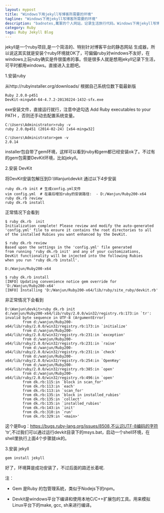 ```yaml
---
layout: mypost
title: "Windows下用jekyll写博客所需要的环境"
tagline: "Windows下用jekyll写博客所需要的环境"
description: "badnotes,萬軍的个人网站，记录生活旅行代码。Windows下用jekyll写博客所需要的环境。"
category: Ruby
tags: Ruby Jekyll Blog
---
```




jekyll是一个ruby项目,是一个简洁的、特别针对博客平台的静态网站 生成器，所以说这其实就是安装个ruby环境就OK了，可偏偏ruby对windows不友好，在windows上玩ruby确实是件很蛋疼的事。但是很多人就是想用jekyll记录下生活，可平时都用windows。直接进入主题吧。

1.安装ruby

从http://rubyinstaller.org/downloads/ 根据自己系统位数下载最新版

	Ruby 2.0.0-p451
	DevKit-mingw64-64-4.7.2-20130224-1432-sfx.exe

exe安装文件，直接运行就行，注意中途勾选 Add Ruby executables to your PATH ，否则还手动去配置系统变量。

	C:\Users\Administrator>ruby -v
	ruby 2.0.0p451 (2014-02-24) [x64-mingw32]

	C:\Users\Administrator>gem -v
	2.0.14

installer包自带了gem环境，这样可以看到ruby和gem都已经安装ok了。不过有的gem包需要DevKit环境，比如jekyll。

2.安装 DevKit

将DevKit安装包解压到D:\Wanjun\devkit
通过以下4步安装

	ruby dk.rb init # 生成config.yml文件
	vim config.yml  # 在最后增加ruby的安装路径:  - D:/Wanjun/Ruby200-x64
	ruby dk.rb review
	ruby dk.rb install

正常情况下会看到

	$ ruby dk.rb  init
	Initialization complete! Please review and modify the auto-generated
	'config.yml' file to ensure it contains the root directories to all
	of the installed Rubies you want enhanced by the DevKit.

	$ ruby dk.rb review
	Based upon the settings in the 'config.yml' file generated
	from running 'ruby dk.rb init' and any of your customizations,
	DevKit functionality will be injected into the following Rubies
	when you run 'ruby dk.rb install'.

	D:/Wanjun/Ruby200-x64

	$ ruby dk.rb install
	[INFO] Updating convenience notice gem override for 'D:/Wanjun/Ruby200-x64'
	[INFO] Installing 'D:/Wanjun/Ruby200-x64/lib/ruby/site_ruby/devkit.rb'

非正常情况下会看到

	D:\Wanjun\devkit>ruby dk.rb init
	d:/wanjun/Ruby200-x64/lib/ruby/2.0.0/win32/registry.rb:173:in `tr': invalid byte sequence in UTF-8 (ArgumentError)
	        from d:/wanjun/Ruby200-x64/lib/ruby/2.0.0/win32/registry.rb:173:in `initialize'
	        from d:/wanjun/Ruby200-x64/lib/ruby/2.0.0/win32/registry.rb:231:in `exception'
	        from d:/wanjun/Ruby200-x64/lib/ruby/2.0.0/win32/registry.rb:231:in `raise'
	        from d:/wanjun/Ruby200-x64/lib/ruby/2.0.0/win32/registry.rb:231:in `check'
	        from d:/wanjun/Ruby200-x64/lib/ruby/2.0.0/win32/registry.rb:254:in `OpenKey'
	        from d:/wanjun/Ruby200-x64/lib/ruby/2.0.0/win32/registry.rb:385:in `open'
	        from d:/wanjun/Ruby200-x64/lib/ruby/2.0.0/win32/registry.rb:496:in `open'
	        from dk.rb:115:in `block in scan_for'
	        from dk.rb:113:in `each'
	        from dk.rb:113:in `scan_for'
	        from dk.rb:135:in `block in installed_rubies'
	        from dk.rb:135:in `collect'
	        from dk.rb:135:in `installed_rubies'
	        from dk.rb:143:in `init'
	        from dk.rb:310:in `run'
	        from dk.rb:329:in `<main>'

这个是Bug：https://bugs.ruby-lang.org/issues/8508,不认识UTF-8编码的字符 'tr',不过我们可以通过运行devkit目录下的msys.bat，启动一个shell环境，在shell里执行上面4个步骤就ok的。


3.安装 jekyll

	gem install jekyll

好了，环境算是成功安装了，不过后面的路还长着呢.

注：

* Gem 是Ruby 的包管理系統，类似于Nodejs下的npm。

* Devkit是windows平台下编译和使用本地C/C++扩展包的工具。用来模拟Linux平台下的make, gcc, sh来进行编译。